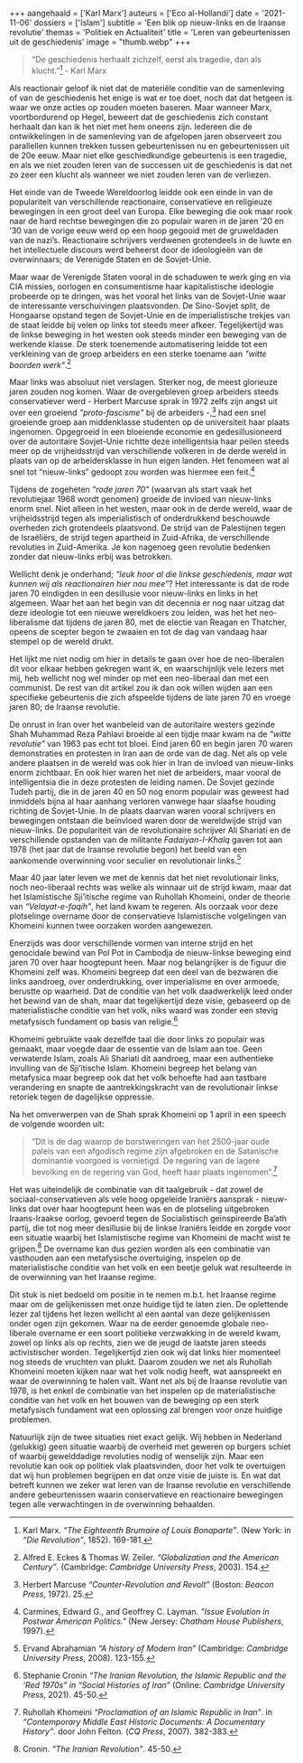 +++
aangehaald = ['Karl Marx']
auteurs = ['Eco al-Hollandi']
date = '2021-11-06'
dossiers = ['Islam']
subtitle = 'Een blik op nieuw-links en de Iraanse revolutie'
themas = 'Politiek en Actualiteit'
title = 'Leren van gebeurtenissen uit de geschiedenis'
image = "thumb.webp"
+++


>“De geschiedenis herhaalt zichzelf, eerst als tragedie, dan als klucht.”[^1] - Karl Marx

Als reactionair geloof ik niet dat de materiële conditie van de samenleving of van de geschiedenis het enige is wat er toe doet, noch dat dat hetgeen is waar we onze acties op zouden moeten baseren. Maar wanneer Marx, voortbordurend op Hegel, beweert dat de geschiedenis zich constant herhaalt dan kan ik het niet met hem oneens zijn. Iedereen die de ontwikkelingen in de samenleving van de afgelopen jaren observeert zou parallellen kunnen trekken tussen gebeurtenissen nu en gebeurtenissen uit de 20e eeuw. Maar niet elke geschiedkundige gebeurtenis is een tragedie, en als we niet zouden leren van de successen uit de geschiedenis is dat net zo zeer een klucht als wanneer we niet zouden leren van de verliezen.

Het einde van de Tweede Wereldoorlog leidde ook een einde in van de populariteit van verschillende reactionaire, conservatieve en religieuze bewegingen in een groot deel van Europa. Elke beweging die ook maar rook naar de hard rechtse bewegingen die zo populair waren in de jaren ’20 en ’30 van de vorige eeuw werd op een hoop gegooid met de gruweldaden van de nazi’s. Reactionaire schrijvers verdwenen grotendeels in de luwte en het intellectuele discours werd beheerst door de ideologieën van de overwinnaars; de Verenigde Staten en de Sovjet-Unie.

Maar waar de Verenigde Staten vooral in de schaduwen te werk ging en via CIA missies, oorlogen en consumentisme haar kapitalistische ideologie probeerde op te dringen, was het vooral het links van de Sovjet-Unie waar de interessante verschuivingen plaatsvonden. De Sino-Sovjet split, de Hongaarse opstand tegen de Sovjet-Unie en de imperialistische trekjes van de staat leidde bij velen op links tot steeds meer afkeer. Tegelijkertijd was de linkse beweging in het westen ook steeds minder een beweging van de werkende klasse. De sterk toenemende automatisering leidde tot een verkleining van de groep arbeiders en een sterke toename aan _"witte boorden werk"_.[^2]

Maar links was absoluut niet verslagen. Sterker nog, de meest glorieuze jaren zouden nog komen. Waar de overgebleven groep arbeiders steeds conservatiever werd - Herbert Marcuse sprak in 1972 zelfs zijn angst uit over een groeiend _"proto-fascisme"_ bij de arbeiders -,[^3] had een snel groeiende groep aan middenklasse studenten op de universiteit haar plaats ingenomen. Opgegroeid in een bloeiende economie en gedesillusioneerd over de autoritaire Sovjet-Unie richtte deze intelligentsia haar peilen steeds meer op de vrijheidsstrijd van verschillende volkeren in de derde wereld in plaats van op de arbeidersklasse in hun eigen landen. Het fenomeen wat al snel tot “nieuw-links” gedoopt zou worden was hiermee een feit.[^4]

Tijdens de zogeheten _"rode jaren 70"_ (waarvan als start vaak het revolutiejaar 1968 wordt genomen) groeide de invloed van nieuw-links enorm snel. Niet alleen in het westen, maar ook in de derde wereld, waar de vrijheidsstrijd tegen als imperialistisch of onderdrukkend beschouwde overheden zich grotendeels plaatsvond. De strijd van de Palestijnen tegen de Israëliërs, de strijd tegen apartheid in Zuid-Afrika, de verschillende revoluties in Zuid-Amerika. Je kon nagenoeg geen revolutie bedenken zonder dat nieuw-links erbij was betrokken.

Wellicht denk je onderhand; _“leuk hoor al die linkse geschiedenis, maar wat kunnen wij als reactionairen hier nou mee”_? Het interessante is dat de rode jaren 70 eindigden in een desillusie voor nieuw-links en links in het algemeen. Waar het aan het begin van dit decennia er nog naar uitzag dat deze ideologie tot een nieuwe wereldkoers zou leiden, was het het neo-liberalisme dat tijdens de jaren 80, met de electie van Reagan en Thatcher, opeens de scepter begon te zwaaien en tot de dag van vandaag haar stempel op de wereld drukt.

Het lijkt me niet nodig om hier in details te gaan over hoe de neo-liberalen dit voor elkaar hebben gekregen want ik, en waarschijnlijk vele lezers met mij, heb wellicht nog wel minder op met een neo-liberaal dan met een communist. De rest van dit artikel zou ik dan ook willen wijden aan een specifieke gebeurtenis die zich afspeelde tijdens de late jaren 70 en vroege jaren 80; de Iraanse revolutie.

De onrust in Iran over het wanbeleid van de autoritaire westers gezinde Shah Muhammad Reza Pahlavi broeide al een tijdje maar kwam na de _"witte revolutie"_ van 1963 pas echt tot bloei. Eind jaren 60 en begin jaren 70 waren demonstraties en protesten in Iran aan de orde van de dag. Net als op vele andere plaatsen in de wereld was ook hier in Iran de invloed van nieuw-links enorm zichtbaar. En ook hier waren het niet de arbeiders, maar vooral de intelligentsia die in deze protesten de leiding namen. De Sovjet gezinde Tudeh partij, die in de jaren 40 en 50 nog enorm populair was geweest had inmiddels bijna al haar aanhang verloren vanwege haar slaafse houding richting de Sovjet-Unie. In de plaats daarvan waren vooral schrijvers en bewegingen ontstaan die beïnvloed waren door de wereldwijde strijd van nieuw-links. De populariteit van de revolutionaire schrijver Ali Shariati en de verschillende opstanden van de militante _Fadaiyan-I-Khalq_ gaven tot aan 1978 (het jaar dat de Iraanse revolutie begon) het beeld van een aankomende overwinning voor seculier en revolutionair links.[^5]

Maar 40 jaar later leven we met de kennis dat het niet revolutionair links, noch neo-liberaal rechts was welke als winnaar uit de strijd kwam, maar dat het Islamistische Sji’itische regime van Ruhollah Khomeini, onder de theorie van _“Velayat-e-faqih"_, het land kwam te regeren. Als oorzaak voor deze plotselinge overname door de conservatieve Islamistische volgelingen van Khomeini kunnen twee oorzaken worden aangewezen.

Enerzijds was door verschillende vormen van interne strijd en het genocidale bewind van Pol Pot in Cambodja de nieuw-linkse beweging eind jaren 70 over haar hoogtepunt heen. Maar nog belangrijker is de figuur die Khomeini zelf was. Khomeini begreep dat een deel van de bezwaren die links aandroeg, over onderdrukking, over imperialisme en over armoede, berustte op waarheid. Dat de conditie van het volk daadwerkelijk leed onder het bewind van de shah, maar dat tegelijkertijd deze visie, gebaseerd op de materialistische conditie van het volk, niks waard was zonder een stevig metafysisch fundament op basis van religie.[^6]

Khomeini gebruikte vaak dezelfde taal die door links zo populair was gemaakt, maar voegde daar de essentie van de Islam aan toe. Geen verwaterde Islam, zoals Ali Shariati dit aandroeg, maar een authentieke invulling van de Sji’itische Islam. Khomeini begreep het belang van metafysica maar begreep ook dat het volk behoefte had aan tastbare verandering en snapte de aantrekkingskracht van de revolutionair linkse retoriek tegen de dagelijkse oppressie.

Na het omverwerpen van de Shah sprak Khomeini op 1 april in een speech de volgende woorden uit:

>“Dit is de dag waarop de borstweringen van het 2500-jaar oude paleis van een afgodisch regime zijn afgebroken en de Satanische dominantie voorgoed is vernietigd. De regering van de lagere bevolking en de regering van God, heeft haar plaats ingenomen”.[^7]

Het was uiteindelijk de combinatie van dit taalgebruik - dat zowel de sociaal-conservatieven als vele hoog opgeleide Iraniërs aansprak - nieuw-links dat over haar hoogtepunt heen was en de plotseling uitgebroken Iraans-Iraakse oorlog, gevoerd tegen de Socialistisch geïnspireerde Ba’ath partij, die tot nog meer desillusie bij de linkse Iraniërs leidde en zorgde voor een situatie waarbij het Islamistische regime van Khomeini de macht wist te grijpen.[^8] De overname kan dus gezien worden als een combinatie van vasthouden aan een metafysische overtuiging, inspelen op de materialistische conditie van het volk en een beetje geluk wat resulteerde in de overwinning van het Iraanse regime.

Dit stuk is niet bedoeld om positie in te nemen m.b.t. het Iraanse regime maar om de gelijkenissen met onze huidige tijd te laten zien. De oplettende lezer zal tijdens het lezen wellicht al een aantal van deze gelijkenissen onder ogen zijn gekomen. Waar na de eerder genoemde globale neo-liberale overname er een soort politieke verzwakking in de wereld kwam, zowel op links als op rechts, zien we de jeugd de laatste jaren steeds activistischer worden. Tegelijkertijd zien ook wij dat links hier momenteel nog steeds de vruchten van plukt. Daarom zouden we net als Ruhollah Khomeini moeten kijken naar wat het volk nodig heeft, wat aanspreekt en waar de overwinning te halen valt. Want net als bij de Iraanse revolutie van 1978, is het enkel de combinatie van het inspelen op de materialistische conditie van het volk en het bouwen van de beweging op een sterk metafysisch fundament wat een oplossing zal brengen voor onze huidige problemen.

Natuurlijk zijn de twee situaties niet exact gelijk. Wij hebben in Nederland (gelukkig) geen situatie waarbij de overheid met geweren op burgers schiet of waarbij gewelddadige revoluties nodig of wenselijk zijn. Maar een revolutie kan ook op politiek vlak plaatsvinden, door het volk te overtuigen dat wij hun problemen begrijpen en dat onze visie de juiste is. En wat dat betreft kunnen we zeker wat leren van de Iraanse revolutie en verschillende andere gebeurtenissen waarin conservatieve en reactionaire bewegingen tegen alle verwachtingen in de overwinning behaalden. 


[^1]: Karl Marx. _“The Eighteenth Brumaire of Louis Bonaparte”_. (New York: in _“Die Revolution”_, 1852). 169-181.
[^2]: Alfred E. Eckes & Thomas W. Zeiler. _“Globalization and the American Century”_. (Cambridge: _Cambridge University Press_, 2003). 154.
[^3]: Herbert Marcuse _“Counter-Revolution and Revolt”_ (Boston: _Beacon Press_, 1972). 25.
[^4]: Carmines, Edward G., and Geoffrey C. Layman. _"Issue Evolution in Postwar American Politics."_ (New Jersey: _Chatham House Publishers_, 1997).
[^5]: Ervand Abrahamian _“A history of Modern Iran”_ (Cambridge: _Cambridge University Press_, 2008). 123-155.
[^6]: Stephanie Cronin _“The Iranian Revolution, the Islamic Republic and the ‘Red 1970s” in “Social Histories of Iran”_ (Online: _Cambridge University Press_, 2021). 45-50.
[^7]: Ruhollah Khomeini _“Proclamation of an Islamic Republic in Iran”_. in _“Contemporary Middle East Historic Documents: A Documentary History”_. door John Felton. (_CQ Press_, 2007). 382-383.
[^8]: Cronin. _“The Iranian Revolution”_. 45-50.
